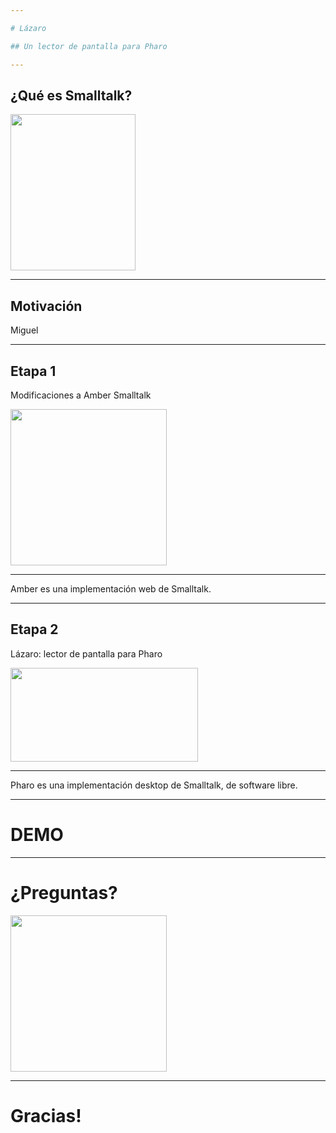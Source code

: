 ```yaml
---

# Lázaro

## Un lector de pantalla para Pharo

---
```


## ¿Qué es Smalltalk?

<img src="https://pupeno.files.wordpress.com/2011/07/smalltalk-logo9.gif?w=240" width="200" height="250"/>


---

## Motivación

                
Miguel


---

## Etapa 1

Modificaciones a Amber Smalltalk

<img src="https://pbs.twimg.com/profile_images/1526408224/amber_logo_400x400.png" width="250" height="250"/>

---
  
Amber es una implementación web de Smalltalk.


---

## Etapa 2

Lázaro: lector de pantalla para Pharo

<img src="https://pharo.org/web/files/pharo.png" width="300" height="150"/>

---

Pharo es una implementación desktop de Smalltalk, de software libre.

---

# DEMO

---

# ¿Preguntas?

<img src="https://img.clipartfest.com/4080354b8aa40b5c97e249598b4604f9_question-mark-icon-png-clipart-question-clipart-png_1500-1500.png" width="250" height="250"/>

---

# Gracias!
